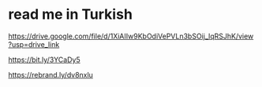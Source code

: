 # read me in Turkish 

https://drive.google.com/file/d/1XiAIIw9KbOdiVePVLn3bSOij_lqRSJhK/view?usp=drive_link

https://bit.ly/3YCaDy5



https://rebrand.ly/dv8nxlu




